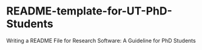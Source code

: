 # README-template-for-UT-PhD-Students
Writing a README File for Research Software: A Guideline for PhD Students

